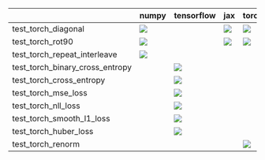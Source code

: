 |                                 | numpy                                                                                                                                                                                  | tensorflow                                                                                                                                                             | jax                                                                                                                                                                                | torch                                                                                                                                                                                  |
|:--------------------------------|:---------------------------------------------------------------------------------------------------------------------------------------------------------------------------------------|:-----------------------------------------------------------------------------------------------------------------------------------------------------------------------|:-----------------------------------------------------------------------------------------------------------------------------------------------------------------------------------|:---------------------------------------------------------------------------------------------------------------------------------------------------------------------------------------|
| test_torch_diagonal             | <a href="https://github.com/unifyai/ivy/actions/runs/3590800001" rel="noopener noreferrer" target="_blank"><img src=https://img.shields.io/badge/-failure-red></a>                     |                                                                                                                                                                        | <a href="https://github.com/unifyai/ivy/actions/runs/3620440888/jobs/6102740247" rel="noopener noreferrer" target="_blank"><img src=https://img.shields.io/badge/-failure-red></a> | <a href="https://github.com/unifyai/ivy/actions/runs/3590800001" rel="noopener noreferrer" target="_blank"><img src=https://img.shields.io/badge/-failure-red></a>                     |
| test_torch_rot90                | <a href="https://github.com/unifyai/ivy/actions/runs/3601745811" rel="noopener noreferrer" target="_blank"><img src=https://img.shields.io/badge/-success-success></a>                 |                                                                                                                                                                        | <a href="https://github.com/unifyai/ivy/actions/runs/3601745811" rel="noopener noreferrer" target="_blank"><img src=https://img.shields.io/badge/-success-success></a>             | <a href="https://github.com/unifyai/ivy/actions/runs/3601745811" rel="noopener noreferrer" target="_blank"><img src=https://img.shields.io/badge/-success-success></a>                 |
| test_torch_repeat_interleave    | <a href="https://github.com/unifyai/ivy/actions/runs/3620440888/jobs/6102737952" rel="noopener noreferrer" target="_blank"><img src=https://img.shields.io/badge/-success-success></a> |                                                                                                                                                                        |                                                                                                                                                                                    |                                                                                                                                                                                        |
| test_torch_binary_cross_entropy |                                                                                                                                                                                        | <a href="https://github.com/unifyai/ivy/actions/runs/3607646325" rel="noopener noreferrer" target="_blank"><img src=https://img.shields.io/badge/-failure-red></a>     |                                                                                                                                                                                    |                                                                                                                                                                                        |
| test_torch_cross_entropy        |                                                                                                                                                                                        | <a href="https://github.com/unifyai/ivy/actions/runs/3607646325" rel="noopener noreferrer" target="_blank"><img src=https://img.shields.io/badge/-failure-red></a>     |                                                                                                                                                                                    |                                                                                                                                                                                        |
| test_torch_mse_loss             |                                                                                                                                                                                        | <a href="https://github.com/unifyai/ivy/actions/runs/3599918561" rel="noopener noreferrer" target="_blank"><img src=https://img.shields.io/badge/-success-success></a> |                                                                                                                                                                                    |                                                                                                                                                                                        |
| test_torch_nll_loss             |                                                                                                                                                                                        | <a href="https://github.com/unifyai/ivy/actions/runs/3595607585" rel="noopener noreferrer" target="_blank"><img src=https://img.shields.io/badge/-failure-red></a>     |                                                                                                                                                                                    |                                                                                                                                                                                        |
| test_torch_smooth_l1_loss       |                                                                                                                                                                                        | <a href="https://github.com/unifyai/ivy/actions/runs/3594922544" rel="noopener noreferrer" target="_blank"><img src=https://img.shields.io/badge/-success-success></a> |                                                                                                                                                                                    |                                                                                                                                                                                        |
| test_torch_huber_loss           |                                                                                                                                                                                        | <a href="https://github.com/unifyai/ivy/actions/runs/3601745811" rel="noopener noreferrer" target="_blank"><img src=https://img.shields.io/badge/-success-success></a> |                                                                                                                                                                                    |                                                                                                                                                                                        |
| test_torch_renorm               |                                                                                                                                                                                        |                                                                                                                                                                        |                                                                                                                                                                                    | <a href="https://github.com/unifyai/ivy/actions/runs/3620440888/jobs/6102737952" rel="noopener noreferrer" target="_blank"><img src=https://img.shields.io/badge/-success-success></a> |
